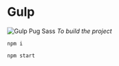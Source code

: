 # Gulp
![Gulp Pug Sass](https://miro.medium.com/max/600/1*riaSTUNDrUA8r9m1X-WjnA.png)
*To build the project*

``
npm i
``

``
npm start
``